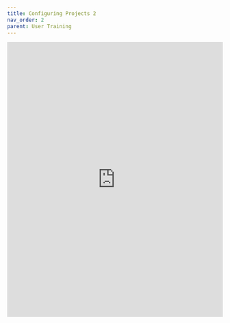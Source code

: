 ```yaml
---
title: Configuring Projects 2
nav_order: 2
parent: User Training
---
```


<iframe src="https://scribehow.com/embed/Creating_a_New_Project_in_Run_Step-by-Step_Guide__prpLaxZaQMO8MgU0VtXzcA?as=scrollable" width="100%" height="640" allowfullscreen frameborder="0"></iframe>